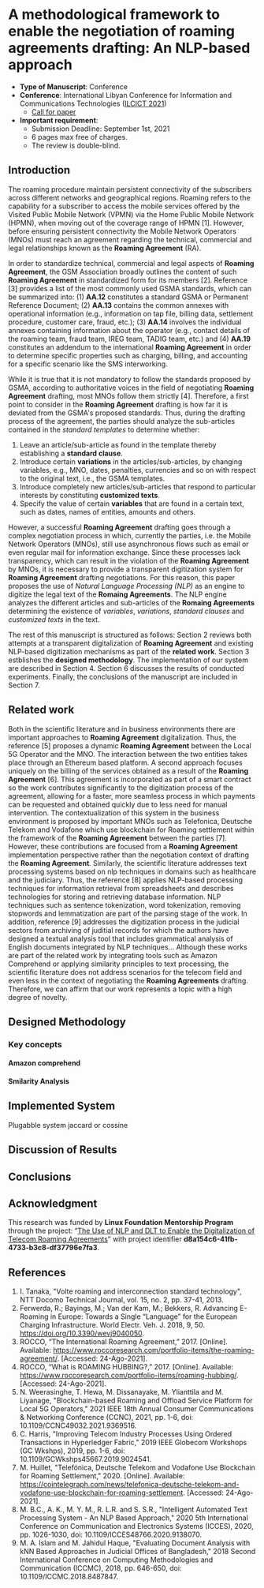 # A methodological framework to enable the negotiation of roaming agreements drafting: An NLP-based approach
- **Type of Manuscript**: Conference
- **Conference**:  International Libyan Conference for Information and Communications Technologies ([ILCICT 2021](https://ilcict.lit.ly/en/))
    - [Call for paper](https://lit.ly/doc/ilcict2021_v2_en_pages.pdf)
- **Important requirement**:
    - Submission Deadline: September 1st, 2021
    - 6 pages max free of charges.
    - The review is double-blind.

## Introduction

The roaming procedure maintain persistent connectivity of the subscribers across different networks and geographical regions. Roaming refers to the capability for a subscriber to access the mobile services offered by the Visited Public Mobile Network (VPMN) via the Home Public Mobile Network (HPMN), when moving out of the coverage range of HPMN [1]. However, before ensuring persistent connectivity the Mobile Network Operators (MNOs) must reach an agreement regarding the technical, commercial and legal relationships known as the **Roaming Agreement** (RA).

In order to standardize technical, commercial and legal aspects of **Roaming Agreement**, the GSM Association broadly outlines the content of such **Roaming Agreement** in standardized form for its members [2]. Reference [3] provides a list of the most commonly used GSMA standards, which can be summarized into: (1) **AA.12** constitutes a standard GSMA or Permanent Reference Document; (2) **AA.13** contains the common annexes with operational information (e.g., information on tap file, billing data, settlement procedure, customer care, fraud, etc.); (3) **AA.14** involves the individual annexes containing information about the operator (e.g., contact details of the roaming team, fraud team, IREG team, TADIG team, etc.) and (4) **AA.19** constitutes an addendum to the international **Roaming Agreement** in order to determine specific properties such as charging, billing, and accounting for a specific scenario like the SMS interworking.

While it is true that it is not mandatory to follow the standards proposed by GSMA, according to authoritative voices in the field of negotiating **Roaming Agreement** drafting, most MNOs follow them strictly [4]. Therefore, a first point to consider in the **Roaming Agreement** drafting is how far it is deviated from the GSMA's proposed standards. Thus, during the drafting process of the agreement, the parties should analyze the sub-articles contained in the *standard templates* to determine whether:

1. Leave an article/sub-article as found in the template thereby establishing a **standard clause**.
2. Introduce certain **variations** in the articles/sub-articles, by changing variables, e.g., MNO, dates, penalties, currencies and so on with respect to the original text, i.e., the GSMA templates.
3. Introduce completely new articles/sub-articles that respond to particular interests by constituting **customized texts**.
4. Specify the value of certain **variables** that are found in a certain text, such as dates, names of entities, amounts and others.

However, a successful **Roaming Agreement** drafting goes through a complex negotiation process in which, currently the parties, i.e. the Mobile Network Operators (MNOs), still use asynchronous flows such as email or even regular mail for information exchange. Since these processes lack transparency, which can result in the violation of the **Roaming Agreement** by MNOs, it is necessary to provide a transparent digitization system for **Roaming Agreement** drafting negotiations. For this reason, this paper proposes the use of *Natural Language Processing (NLP)* as an engine to digitize the legal text of the **Romaing Agreements**. The NLP engine analyzes the different articles and sub-articles of the **Romaing Agreements** determining the existence of *variables*, *variations*, *standard clauses* and *customized texts* in the text.

The rest of this manuscript is structured as follows: Section 2 reviews both attempts at a transparent digitalization of **Roaming Agreement** and existing NLP-based digitization mechanisms as part of the **related work**. Section 3 estblishes the **designed methodology**. The implementation of our system are described in Section 4. Section 6 discusses the results of conducted experiments. Finally, the conclusions of the manuscript are included in Section 7. 

## Related work

Both in the scientific literature and in business environments there are important approaches to **Roaming Agreement** digitalization. Thus, the reference [5] proposes a dynamic **Roaming Agreement** between the Local 5G Operator and the MNO. The interaction between the two entities takes place through an Ethereum based platform. A second approach focuses uniquely on the billing of the services obtained as a result of the **Roaming Agreement** [6]. This agreement is incorporated as part of a smart contract so the work contributes significantly to the digitization process of the agreement, allowing for a faster, more seamless process in which payments can be requested and obtained quickly due to less need for manual intervention. The contextualization of this system in the business environment is proposed by important MNOs such as Telefonica, Deutsche Telekom and Vodafone which use blockchain for Roaming settlement within the framework of the **Roaming Agreement** between the parties [7]. However, these contributions are focused from a **Roaming Agreement** implementation perspective rather than the negotiation context of drafting the **Roaming Agreement**. Similarly, the scientific literature addresses text processing systems based on nlp techniques in domains such as healthcare and the judiciary. Thus, the reference [8] applies NLP-based processing techniques for information retrieval from spreadsheets and describes technologies for storing and retrieving database information. NLP techniques such as sentence tokenization, word tokenization, removing stopwords and lemmatization are part of the parsing stage of the work. In addition, reference [9] addresses the digitization process in the judicial sectors from archiving of juditial records for which the authors have designed a textual analysis tool that includes grammatical analysis of English documents integrated by NLP techniques... Although these works are part of the related work by integrating tools such as Amazon Comprehend or applying similarity principles to text processing, the scientific literature does not address scenarios for the telecom field and even less in the context of negotiating the **Roaming Agreements** drafting. Therefore, we can affirm that our work represents a topic with a high degree of novelty.

## Designed Methodology

### Key concepts

#### Amazon comprehend

#### Smilarity Analysis

## Implemented System
Plugabble system jaccard or cossine

## Discussion of Results

## Conclusions

## Acknowledgment
This research was funded by **Linux Foundation Mentorship Program** through the project: “[The Use of NLP and DLT to Enable the Digitalization of Telecom Roaming Agreements](https://wiki.hyperledger.org/display/INTERN/The+Use+of+NLP+and+DLT+to+Enable+the+Digitalization+of+Telecom+Roaming+Agreements)” with project identifier **d8a154c6-41fb-4733-b3c8-df37796e7fa3**.

## References
1. I. Tanaka, "Volte roaming and interconnection standard technology", NTT Docomo Technical Journal, vol. 15, no. 2, pp. 37-41, 2013.
2. Ferwerda, R.; Bayings, M.; Van der Kam, M.; Bekkers, R. Advancing E-Roaming in Europe: Towards a Single “Language” for the European Charging Infrastructure. World Electr. Veh. J. 2018, 9, 50. https://doi.org/10.3390/wevj9040050.
3. ROCCO, “The International Roaming Agreement,” 2017. [Online]. Available: https://www.roccoresearch.com/portfolio-items/the-roaming-agreement/. [Accessed: 24-Ago-2021].
4. ROCCO, “What is ROAMING HUBBING?,” 2017. [Online]. Available: https://www.roccoresearch.com/portfolio-items/roaming-hubbing/. [Accessed: 24-Ago-2021].
5. N. Weerasinghe, T. Hewa, M. Dissanayake, M. Ylianttila and M. Liyanage, "Blockchain-based Roaming and Offload Service Platform for Local 5G Operators," 2021 IEEE 18th Annual Consumer Communications & Networking Conference (CCNC), 2021, pp. 1-6, doi: 10.1109/CCNC49032.2021.9369516.
6. C. Harris, "Improving Telecom Industry Processes Using Ordered Transactions in Hyperledger Fabric," 2019 IEEE Globecom Workshops (GC Wkshps), 2019, pp. 1-6, doi: 10.1109/GCWkshps45667.2019.9024541.
7. M. Huillet, "Telefónica, Deutsche Telekom and Vodafone Use Blockchain for Roaming Settlement," 2020. [Online]. Available: https://cointelegraph.com/news/telefonica-deutsche-telekom-and-vodafone-use-blockchain-for-roaming-settlement. [Accessed: 24-Ago-2021].
8. M. B.C., A. K., M. Y. M., R. L.R. and S. S.R., "Intelligent Automated Text Processing System - An NLP Based Approach," 2020 5th International Conference on Communication and Electronics Systems (ICCES), 2020, pp. 1026-1030, doi: 10.1109/ICCES48766.2020.9138070.
9. M. A. Islam and M. Jahidul Haque, "Evaluating Document Analysis with kNN Based Approaches in Judicial Offices of Bangladesh," 2018 Second International Conference on Computing Methodologies and Communication (ICCMC), 2018, pp. 646-650, doi: 10.1109/ICCMC.2018.8487847.